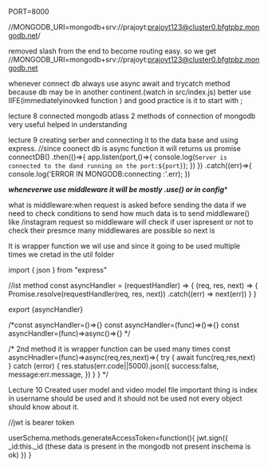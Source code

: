 PORT=8000

//MONGODB_URI=mongodb+srv://prajoyt:prajoyt123@cluster0.bfgtpbz.mongodb.net/

removed slash from the end to become routing easy.
so we get
//MONGODB_URI=mongodb+srv://prajoyt:prajoyt123@cluster0.bfgtpbz.mongodb.net

whenever connect db always use async await and trycatch method because db may be in another continent.(watch in src/index.js) better use IIFE(immediatelyinovked function ) and good practice is it to start  with ;


lecture 8 connected mongodb atlass 
 2 methods of connection of mongodb very useful helped in understanding   


 lecture 9 creating serber and connecting it to the data base and using express.
 //since coonect db is async function it will returns us promise
connectDB()
.then(()=>{
    app.listen(port,()=>{
        console.log(`Server is connected to the dand running on the port:${port}`);
    })
})
.catch((err)=>{
    console.log('ERROR IN MONGODB:connecting :'.err);
})

***wheneverwe use middleware it will be mostly .use() or in config****

what is middleware:when request is asked  before sending the data if we need to check conditions to send how much data is to send middleware()
like
/instagram  request  so middleware will check if user ispresent or not to check their presmce many middlewares are possible so next is 


It is wrapper function we wil use and since it going to be used multiple times we cretad in the util folder

import { json } from "express"

//ist method
const asyncHandler = (requestHandler) => {
    (req, res, next) => {
        Promise.resolve(requestHandler(req, res, next))
            .catch((err) => next(err))
    }
}

export {asyncHandler}


/*const asyncHandler=()=>{}
const asyncHandler=(func)=>()=>{}
const asyncHandler=(func)=>async()=>{} */


/* 2nd method
it is wrapper function can be used many times
const asyncHnadler=(func)=>async(req,res,next)=>{
    try {
        await func(req,res,next)
    } catch (error) {
        res.status(err.code||5000).json({
            success:false,
            message:err.message,
        })
    }
} */

Lecture 10
Created user model and video model file 
important thing is index in username should be used and it should not be used not every object should know about it.

//jwt is bearer token

userSchema.methods.generateAccessToken=function(){
    jwt.sign({
        _id:this._id  (these data is present in the mongodb not present inschema is ok)
    })
}